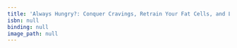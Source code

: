 ```yaml
---
title: 'Always Hungry?: Conquer Cravings, Retrain Your Fat Cells, and Lose Weight Permanently'
isbn: null
binding: null
image_path: null
---
```



